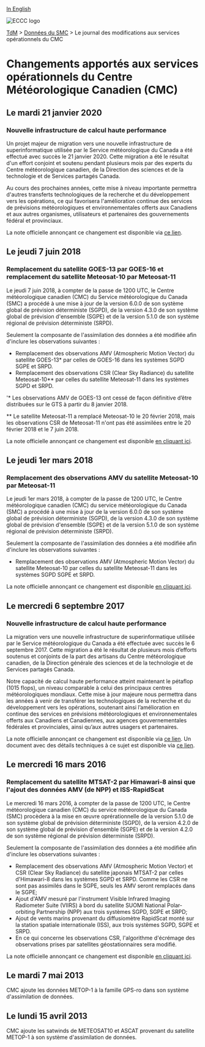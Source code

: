 [In English](changelog_multisystems_en.md)

![ECCC logo](../img_eccc-logo.png)

[TdM](../readme_fr.md) > [Données du SMC](readme_fr.md) > Le journal des modifications aux services opérationnels du CMC


# Changements apportés aux services opérationnels du Centre Météorologique Canadien (CMC)


## Le mardi 21 janvier 2020

### Nouvelle infrastructure de calcul haute performance

Un projet majeur de migration vers une nouvelle infrastructure de superinformatique utilisée par le Service météorologique du Canada a été effectué avec succès le 21 janvier 2020. Cette migration a été le résultat d'un effort conjoint et soutenu pendant plusieurs mois par des experts du Centre météorologique canadien, de la Direction des sciences et de la technologie et de Services partagés Canada.

Au cours des prochaines années, cette mise à niveau importante permettra d'autres transferts technologiques de la recherche et du développement vers les opérations, ce qui favorisera l'amélioration continue des services de prévisions météorologiques et environnementales offerts aux Canadiens et aux autres organismes, utilisateurs et partenaires des gouvernements fédéral et provinciaux.

La note officielle annonçant ce changement est disponible via [ce lien](https://dd.meteo.gc.ca/doc/genots/2020/01/17/NOCN03_CWAO_171911___36984).

## Le jeudi 7 juin 2018

### Remplacement du satellite GOES-13 par GOES-16 et remplacement du satellite Meteosat-10 par Meteosat-11

Le jeudi 7 juin 2018, à compter de la passe de 1200 UTC, le Centre météorologique canadien (CMC) du Service météorologique du Canada (SMC) a procédé à une mise à jour de la version 6.0.0 de son système global de prévision déterministe (SGPD), de la version 4.3.0 de son système global de prévision d'ensemble (SGPE) et de la version 5.1.0 de son système régional de prévision déterministe (SRPD).

Seulement la composante de l'assimilation des données a été modifiée afin d'inclure les observations suivantes :

* Remplacement des observations AMV (Atmospheric Motion Vector) du satellite GOES-13* par celles de GOES-16 dans les systèmes SGPD SGPE et SRPD.
* Remplacement des observations CSR (Clear Sky Radiance) du satellite Meteosat-10** par celles du satellite Meteosat-11 dans les systèmes SGPD et SRPD.

'* Les observations AMV de GOES-13 ont cessé de façon définitive d’être distribuées sur le GTS à partir du 8 janvier 2018.

** Le satellite Meteosat-11 a remplacé Meteosat-10 le 20 février 2018, mais les observations CSR de Meteosat-11 n'ont pas été assimilées entre le 20 février 2018 et le 7 juin 2018.

La note officielle annonçant ce changement est disponible [en cliquant ici](https://dd.meteo.gc.ca/doc/genots/2018/06/18/NOCN03_CWAO_181607___62703).

## Le jeudi 1er mars 2018

### Remplacement des observations AMV du satellite Meteosat-10 par Meteosat-11

Le jeudi 1er mars 2018, à compter de la passe de 1200 UTC, le Centre météorologique canadien (CMC) du service météorologique du Canada (SMC) a procédé à une mise à jour de la version 6.0.0 de son système global de prévision déterministe (SGPD), de la version 4.3.0 de son système global de prévision d'ensemble (SGPE) et de la version 5.1.0 de son système régional de prévision déterministe (SRPD).

Seulement la composante de l'assimilation des données a été modifiée afin d'inclure les observations suivantes :

* Remplacement des observations AMV (Atmospheric Motion Vector) du satellite Meteosat-10 par celles du satellite Meteosat-11 dans les systèmes SGPD SGPE et SRPD.

La note officielle annonçant ce changement est disponible [en cliquant ici](https://dd.meteo.gc.ca/doc/genots/2018/06/18/NOCN03_CWAO_181205___20058).

## Le mercredi 6 septembre 2017

### Nouvelle infrastructure de calcul haute performance

La migration vers une nouvelle infrastructure de superinformatique utilisée par le Service météorologique du Canada a été effectuée avec succès le 6 septembre 2017. Cette migration a été le résultat de plusieurs mois d’efforts soutenus et conjoints de la part des artisans du Centre météorologique canadien, de la Direction générale des sciences et de la technologie et de Services partagés Canada.

Notre capacité de calcul haute performance atteint maintenant le pétaflop (1015 flops), un niveau comparable à celui des principaux centres météorologiques mondiaux. Cette mise à jour majeure nous permettra dans les années à venir de transférer les technologiques de la recherche et du développement vers les opérations, soutenant ainsi l’amélioration en continue des services en prévisions météorologiques et environnementales offerts aux Canadiens et Canadiennes, aux agences gouvernementales fédérales et provinciales, ainsi qu’aux autres usagers et partenaires.

La note officielle annonçant ce changement est disponible via [ce lien](https://dd.meteo.gc.ca/doc/genots/2017/08/31/NOCN03_CWAO_312003___11256).
Un document avec des détails techniques à ce sujet est disponible via [ce lien](https://collaboration.cmc.ec.gc.ca/cmc/CMOI/product_guide/docs/tech_notes/HPC_Migration2017_tech_f.pdf).

## Le mercredi 16 mars 2016

### Remplacement du satellite MTSAT-2 par Himawari-8 ainsi que l'ajout des données AMV (de NPP) et ISS-RapidScat

Le mercredi 16 mars 2016, à compter de la passe de 1200 UTC, le Centre météorologique canadien (CMC) du service météorologique du Canada (SMC) procèdera à la mise en œuvre oprérationnelle de la version 5.1.0 de son système global de prévision déterministe (SGPD), de la version 4.2.0 de son système global de prévision d'ensemble (SGPE) et de la version 4.2.0 de son système régional de prévision déterministe (SRPD).

Seulement la composante de l'assimilation des données a été modifiée afin d'inclure les observations suivantes :

* Remplacement des observations AMV (Atmospheric Motion Vector) et CSR (Clear Sky Radiance) du satellite japonais MTSAT-2 par celles d'Himawari-8 dans les systèmes SGPD et SRPD. Comme les CSR ne sont pas assimilés dans le SGPE, seuls les AMV seront remplacés dans le SGPE;
* Ajout d'AMV mesuré par l'instrument Visible Infrared Imaging Radiometer Suite (VIIRS) à bord du satellite SUOMI National Polar-orbiting Partnership (NPP) aux trois systèmes SGPD, SGPE et SRPD;
* Ajout de vents marins provenant du diffusiomètre RapidScat monté sur la station spatiale internationale (ISS), aux trois systèmes SGPD, SGPE et SRPD.
* En ce qui concerne les observations CSR, l'algorithme d'écrémage des observations prises par satellites géostationnaires sera modifié.

La note officielle annonçant ce changement est disponible [en cliquant ici](https://dd.meteo.gc.ca/doc/genots/2016/03/15/NOCN03_CWAO_151730___00994).

## Le mardi 7 mai 2013

CMC ajoute les données METOP-1 à la famille GPS-ro dans son système d'assimilation de données.

## Le lundi 15 avril 2013

CMC ajoute les satwinds de METEOSAT10 et ASCAT provenant du satellite METOP-1 à son système d'assimilation de données.